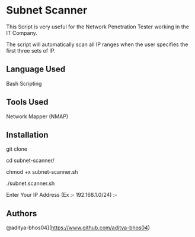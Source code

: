 # Subnet Scanner

This Script is very useful for the Network Penetration Tester working in the IT Company.

The script will automatically scan all IP ranges when the user specifies the first three sets of IP.




## Language Used

Bash Scripting
## Tools Used

Network Mapper (NMAP)
## Installation
 
git clone <LINK>

cd subnet-scanner/

chmod +x subnet-scanner.sh

./subnet.scanner.sh

Enter Your IP Address (Ex :- 192.168.1.0/24) :- 

## Authors

@aditya-bhos04](https://www.github.com/aditya-bhos04)

